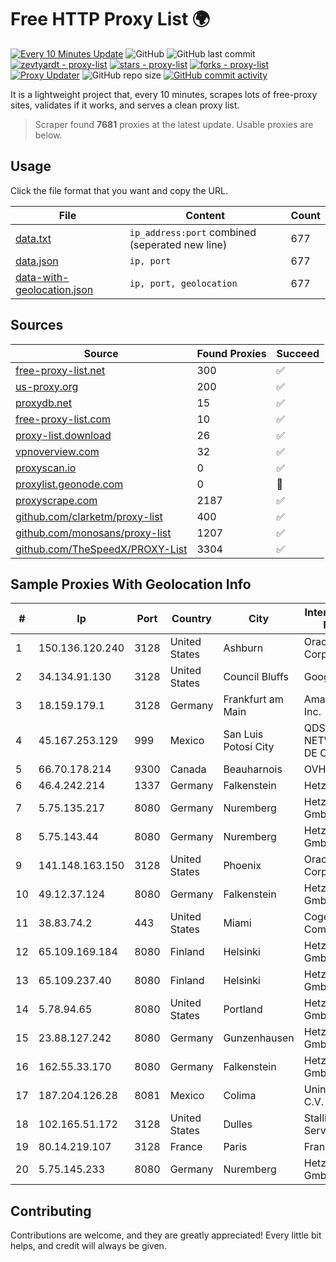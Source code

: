 
# Free HTTP Proxy List 🌍

[![Every 10 Minutes Update](https://github.com/mertguvencli/http-proxy-list/actions/workflows/main.yml/badge.svg?branch=main)](https://github.com/mertguvencli/http-proxy-list/actions/workflows/main.yml)
![GitHub](https://img.shields.io/github/license/mertguvencli/http-proxy-list)
![GitHub last commit](https://img.shields.io/github/last-commit/mertguvencli/http-proxy-list)
[![zevtyardt - proxy-list](https://img.shields.io/static/v1?label=zevtyardt&message=proxy-list&color=blue&logo=github)](https://github.com/zevtyardt/proxy-list "Go to GitHub repo")
[![stars - proxy-list](https://img.shields.io/github/stars/zevtyardt/proxy-list?style=social)](https://github.com/zevtyardt/proxy-list)
[![forks - proxy-list](https://img.shields.io/github/forks/zevtyardt/proxy-list?style=social)](https://github.com/zevtyardt/proxy-list)
[![Proxy Updater](https://github.com/zevtyardt/proxy-list/workflows/Proxy%20Updater/badge.svg)](https://github.com/zevtyardt/proxy-list/actions?query=workflow:"Proxy+Updater")
![GitHub repo size](https://img.shields.io/github/repo-size/zevtyardt/proxy-list)
[![GitHub commit activity](https://img.shields.io/github/commit-activity/m/zevtyardt/proxy-list?logo=commits)](https://github.com/zevtyardt/proxy-list/commits/main)

It is a lightweight project that, every 10 minutes, scrapes lots of free-proxy sites, validates if it works, and serves a clean proxy list.

> Scraper found **7681** proxies at the latest update. Usable proxies are below.

## Usage

Click the file format that you want and copy the URL.

|File|Content|Count|
|----|-------|-----|
|[data.txt](https://raw.githubusercontent.com/mertguvencli/http-proxy-list/main/proxy-list/data.txt)|`ip_address:port` combined (seperated new line)|677|
|[data.json](https://raw.githubusercontent.com/mertguvencli/http-proxy-list/main/proxy-list/data.json)|`ip, port`|677|
|[data-with-geolocation.json](https://raw.githubusercontent.com/mertguvencli/http-proxy-list/main/proxy-list/data-with-geolocation.json)|`ip, port, geolocation`|677|

## Sources

|Source|Found Proxies|Succeed|
|------|-------------|-------|
|[free-proxy-list.net](https://free-proxy-list.net)|300|✅|
|[us-proxy.org](https://www.us-proxy.org)|200|✅|
|[proxydb.net](http://proxydb.net)|15|✅|
|[free-proxy-list.com](https://free-proxy-list.com/?page=&port=&type%5B%5D=http&type%5B%5D=https&up_time=0&search=Search)|10|✅|
|[proxy-list.download](https://www.proxy-list.download/HTTP)|26|✅|
|[vpnoverview.com](https://vpnoverview.com/privacy/anonymous-browsing/free-proxy-servers)|32|✅|
|[proxyscan.io](https://www.proxyscan.io)|0|✅|
|[proxylist.geonode.com](https://proxylist.geonode.com/api/proxy-list?limit=300&page=1&sort_by=lastChecked&sort_type=desc&protocols=http,https)|0|🚫|
|[proxyscrape.com](https://api.proxyscrape.com/v2/?request=displayproxies&protocol=http&timeout=10000&country=all&ssl=all&anonymity=all)|2187|✅|
|[github.com/clarketm/proxy-list](https://raw.githubusercontent.com/clarketm/proxy-list/master/proxy-list-raw.txt)|400|✅|
|[github.com/monosans/proxy-list](https://raw.githubusercontent.com/monosans/proxy-list/main/proxies/http.txt)|1207|✅|
|[github.com/TheSpeedX/PROXY-List](https://raw.githubusercontent.com/TheSpeedX/PROXY-List/master/http.txt)|3304|✅|


## Sample Proxies With Geolocation Info

|#|Ip|Port|Country|City|Internet Service Provider|
|-|--|----|-------|----|-------------------------|
|1|150.136.120.240|3128|United States|Ashburn|Oracle Corporation|
|2|34.134.91.130|3128|United States|Council Bluffs|Google LLC|
|3|18.159.179.1|3128|Germany|Frankfurt am Main|Amazon.com, Inc.|
|4|45.167.253.129|999|Mexico|San Luis Potosí City|QDS NETWORKS SA DE CV|
|5|66.70.178.214|9300|Canada|Beauharnois|OVH SAS|
|6|46.4.242.214|1337|Germany|Falkenstein|Hetzner|
|7|5.75.135.217|8080|Germany|Nuremberg|Hetzner Online GmbH|
|8|5.75.143.44|8080|Germany|Nuremberg|Hetzner Online GmbH|
|9|141.148.163.150|3128|United States|Phoenix|Oracle Corporation|
|10|49.12.37.124|8080|Germany|Falkenstein|Hetzner Online GmbH|
|11|38.83.74.2|443|United States|Miami|Cogent Communications|
|12|65.109.169.184|8080|Finland|Helsinki|Hetzner Online GmbH|
|13|65.109.237.40|8080|Finland|Helsinki|Hetzner Online GmbH|
|14|5.78.94.65|8080|United States|Portland|Hetzner Online GmbH|
|15|23.88.127.242|8080|Germany|Gunzenhausen|Hetzner Online GmbH|
|16|162.55.33.170|8080|Germany|Falkenstein|Hetzner Online GmbH|
|17|187.204.126.28|8081|Mexico|Colima|Uninet S.A. de C.V.|
|18|102.165.51.172|3128|United States|Dulles|Stallion Network Services Limited|
|19|80.14.219.107|3128|France|Paris|France Telecom|
|20|5.75.145.233|8080|Germany|Nuremberg|Hetzner Online GmbH|



## Contributing

Contributions are welcome, and they are greatly appreciated! Every
little bit helps, and credit will always be given.

